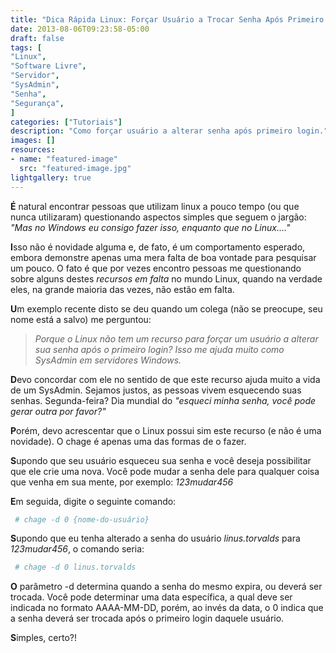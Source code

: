 ```yaml
---
title: "Dica Rápida Linux: Forçar Usuário a Trocar Senha Após Primeiro Login"
date: 2013-08-06T09:23:58-05:00
draft: false
tags: [
"Linux",
"Software Livre",
"Servidor",
"SysAdmin",
"Senha",
"Segurança",
]
categories: ["Tutoriais"]
description: "Como forçar usuário a alterar senha após primeiro login."
images: []
resources:
- name: "featured-image"
  src: "featured-image.jpg"
lightgallery: true
---
```

**É** natural encontrar pessoas que utilizam linux a pouco tempo (ou que nunca utilizaram) questionando aspectos simples que seguem o jargão: *"Mas no Windows eu consigo fazer isso, enquanto que no Linux...."*

<!--more-->

**I**sso não é novidade alguma e, de fato, é um comportamento esperado, embora demonstre apenas uma mera falta de boa vontade para pesquisar um pouco. O fato é que por vezes encontro pessoas me questionando sobre alguns destes *recursos em falta* no mundo Linux, quando na verdade eles, na grande maioria das vezes, não estão em falta.

**U**m exemplo recente disto se deu quando um colega (não se preocupe, seu nome está a salvo) me perguntou:

> *Porque o Linux não tem um recurso para forçar um usuário a alterar sua senha após o primeiro login? Isso me ajuda muito como SysAdmin em servidores Windows.*

**D**evo concordar com ele no sentido de que este recurso ajuda muito a vida de um SysAdmin. Sejamos justos, as pessoas vivem esquecendo suas senhas. Segunda-feira? Dia mundial do *"esqueci minha senha, você pode gerar outra por favor?"*

**P**orém, devo acrescentar que o Linux possui sim este recurso (e não é uma novidade). O chage é apenas uma das formas de o fazer.

**S**upondo que seu usuário esqueceu sua senha e você deseja possibilitar que ele crie uma nova. Você pode mudar a senha dele para qualquer coisa que venha em sua mente, por exemplo: *123mudar456*

**E**m seguida, digite o seguinte comando:

```bash
 # chage -d 0 {nome-do-usuário}
```

**S**upondo que eu tenha alterado a senha do usuário *linus.torvalds* para *123mudar456*, o comando seria:

```bash
 # chage -d 0 linus.torvalds
```

**O** parâmetro -d determina quando a senha do mesmo expira, ou deverá ser trocada. Você pode determinar uma data específica, a qual deve ser indicada no formato AAAA-MM-DD, porém, ao invés da data, o 0 indica que a senha deverá ser trocada após o primeiro login daquele usuário.

**S**imples, certo?!
